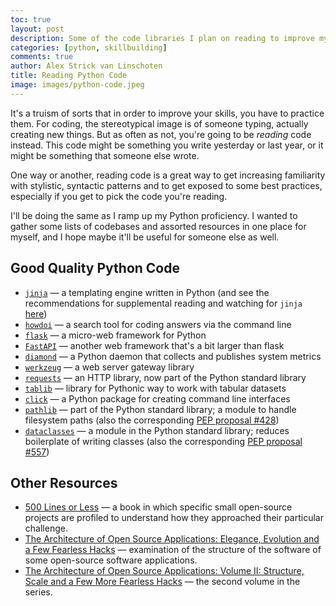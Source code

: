 ```yaml
---
toc: true
layout: post
description: Some of the code libraries I plan on reading to improve my Pythonic style
categories: [python, skillbuilding]
comments: true
author: Alex Strick van Linschoten
title: Reading Python Code
image: images/python-code.jpeg
---
```

It's a truism of sorts that in order to improve your skills, you have to practice them. For coding, the stereotypical image is of someone typing, actually creating new things. But as often as not, you're going to be *reading* code instead. This code might be something you write yesterday or last year, or it might be something that someone else wrote.

One way or another, reading code is a great way to get increasing familiarity with stylistic, syntactic patterns and to get exposed to some best practices, especially if you get to pick the code you're reading.

I'll be doing the same as I ramp up my Python proficiency. I wanted to gather some lists of codebases and assorted resources in one place for myself, and I hope maybe it'll be useful for someone else as well.

## Good Quality Python Code

- [`jinja`](https://jinja.palletsprojects.com/en/3.0.x/) — a templating engine written in Python (and see the recommendations for supplemental reading and watching for `jinja` [here](https://death.andgravity.com/aosa))
- [`howdoi`](https://github.com/gleitz/howdoi) — a search tool for coding answers via the command line
- [`flask`](https://github.com/pallets/flask) — a micro-web framework for Python
- [`FastAPI`](https://fastapi.tiangolo.com) — another web framework that's a bit larger than flask
- [`diamond`](https://github.com/python-diamond/Diamond) — a Python daemon that collects and publishes system metrics
- [`werkzeug`](https://github.com/pallets/werkzeug) — a web server gateway library
- [`requests`](https://docs.python-requests.org/en/latest/) — an HTTP library, now part of the Python standard library
- [`tablib`](https://tablib.readthedocs.io/en/stable/) — library for Pythonic way to work with tabular datasets
- [`click`](https://click.palletsprojects.com/en/8.0.x/) — a Python package for creating command line interfaces
- [`pathlib`](https://docs.python.org/3/library/pathlib.html) — part of the Python standard library; a module to handle filesystem paths (also the corresponding [PEP proposal #428](https://www.python.org/dev/peps/pep-0428/))
- [`dataclasses`](https://docs.python.org/3/library/dataclasses.html) — a module in the Python standard library; reduces boilerplate of writing classes (also the corresponding [PEP proposal #557](https://www.python.org/dev/peps/pep-0557/))

## Other Resources

- [500 Lines or Less](http://aosabook.org/en/index.html) — a book in which specific small open-source projects are profiled to understand how they approached their particular challenge.
- [The Architecture of Open Source Applications: Elegance, Evolution and a Few Fearless Hacks](http://aosabook.org/en/index.html) — examination of the structure of the software of some open-source software applications.
- [The Architecture of Open Source Applications: Volume II: Structure, Scale and a Few More Fearless Hacks](http://aosabook.org/en/index.html) — the second volume in the series.
